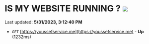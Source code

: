 # IS MY WEBSITE RUNNING ? [![](https://img.shields.io/static/v1?label=Sponsor&message=%E2%9D%A4&logo=GitHub&color=%23fe8e86)](https://github.com/sponsors/<username>)

Last updated: **5/31/2023, 3:12:40 PM**

- `GET` [https://youssefservice.me](https://youssefservice.me) - **Up** (1232ms)
